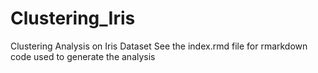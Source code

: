 # Clustering_Iris
Clustering Analysis on Iris Dataset
See the index.rmd file for rmarkdown code used to generate the analysis